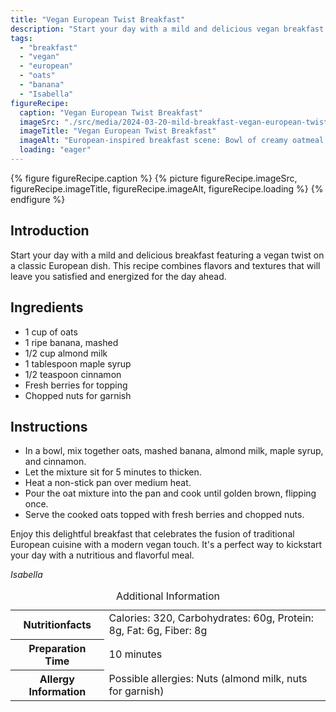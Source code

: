 ```yaml
---
title: "Vegan European Twist Breakfast"
description: "Start your day with a mild and delicious vegan breakfast inspired by European flavors. This oatmeal recipe is easy to make and packed with wholesome ingredients."
tags:
  - "breakfast"
  - "vegan"
  - "european"
  - "oats"
  - "banana"
  - "Isabella"
figureRecipe: 
  caption: "Vegan European Twist Breakfast"
  imageSrc: "./src/media/2024-03-20-mild-breakfast-vegan-european-twist-8200.png"
  imageTitle: "Vegan European Twist Breakfast"
  imageAlt: "European-inspired breakfast scene: Bowl of creamy oatmeal with fresh berries and nuts, glass of almond milk. Serene, natural aesthetic."
  loading: "eager"
---
```


{% figure figureRecipe.caption %}
{% picture figureRecipe.imageSrc, figureRecipe.imageTitle, figureRecipe.imageAlt, figureRecipe.loading %}
{% endfigure %}

## Introduction

Start your day with a mild and delicious breakfast featuring a vegan twist on a classic European dish. This recipe combines flavors and textures that will leave you satisfied and energized for the day ahead.

## Ingredients

* 1 cup of oats
* 1 ripe banana, mashed
* 1/2 cup almond milk
* 1 tablespoon maple syrup
* 1/2 teaspoon cinnamon
* Fresh berries for topping
* Chopped nuts for garnish

## Instructions

* In a bowl, mix together oats, mashed banana, almond milk, maple syrup, and cinnamon.
* Let the mixture sit for 5 minutes to thicken.
* Heat a non-stick pan over medium heat.
* Pour the oat mixture into the pan and cook until golden brown, flipping once.
* Serve the cooked oats topped with fresh berries and chopped nuts.

Enjoy this delightful breakfast that celebrates the fusion of traditional European cuisine with a modern vegan touch. It's a perfect way to kickstart your day with a nutritious and flavorful meal.

*Isabella*

<table><caption class='sr-only'>Additional Information</caption><tr><th>Nutritionfacts</th><td>Calories: 320, Carbohydrates: 60g, Protein: 8g, Fat: 6g, Fiber: 8g&nbsp;</td></tr><tr><th>Preparation Time</th><td>10 minutes&nbsp;</td></tr><tr><th>Allergy Information</th><td>Possible allergies: Nuts (almond milk, nuts for garnish)&nbsp;</td></tr></table>

